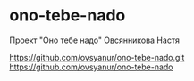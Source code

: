 # ono-tebe-nado
Проект "Оно тебе надо"
Овсянникова Настя

https://github.com/ovsyanur/ono-tebe-nado.git
https://github.com/ovsyanur/ono-tebe-nado
